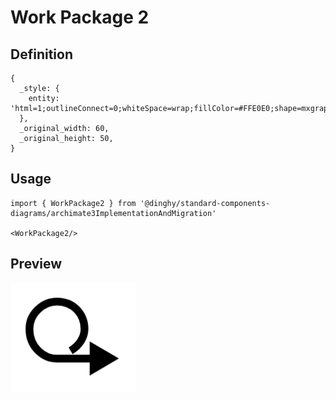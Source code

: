 # Work Package 2

## Definition

```
{
  _style: { 
    entity: 'html=1;outlineConnect=0;whiteSpace=wrap;fillColor=#FFE0E0;shape=mxgraph.archimate3.workPackage;strokeWidth=5;',
  },
  _original_width: 60,
  _original_height: 50,
}
```

## Usage

```
import { WorkPackage2 } from '@dinghy/standard-components-diagrams/archimate3ImplementationAndMigration'

<WorkPackage2/>
```

## Preview

<img src="./work-package-2.png" width="200"/>

